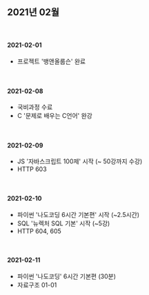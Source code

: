 ## 2021년 02월

<br>

#### 2021-02-01

- 프로젝트 '뱅앤올룹슨' 완료

<br>

#### 2021-02-08

- 국비과정 수료
- C '문제로 배우는 C언어' 완강

<br>

#### 2021-02-09

- JS '자바스크립트 100제' 시작 (~ 50강까지 수강)
- HTTP 603

<br>

#### 2021-02-10

- 파이썬 '나도코딩 6시간 기본편' 시작 (~2.5시간)
- SQL '뉴렉처 SQL 기본' 시작 (~5강)
- HTTP 604, 605

<br>

#### 2021-02-11

- 파이썬 '나도코딩' 6시간 기본편 (30분)
- 자료구조 01-01
